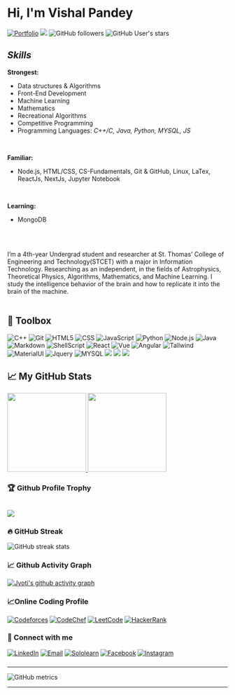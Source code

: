 <strong><h1>Hi, I'm Vishal Pandey</h1></strong>

<!-- Vishal-sys-code -->
[![Portfolio](https://img.shields.io/website?color=red&label=Portfolio&style=flat&up_message=Online&url=https://vishal-sys-code.github.io/)](https://vishal-sys-code.github.io/)
![](https://komarev.com/ghpvc/?username=Vishal-sys-code&color=red)
![GitHub followers](https://img.shields.io/github/followers/Vishal-sys-code?style=social)
![GitHub User's stars](https://img.shields.io/github/stars/Vishal-sys-code?style=social)
 
***<h2>Skills</h2>***
<b>Strongest:</b> <br>

* Data structures & Algorithms
* Front-End Development
* Machine Learning
* Mathematics
* Recreational Algorithms
* Competitive Programming
* Programming Languages: <i>C++/C, Java, Python, MYSQL, JS</i>
<br/>

<b>Familiar:</b> <br>
* Node.js, HTML/CSS, CS-Fundamentals, Git & GitHub, Linux, LaTex, ReactJs, NextJs, Jupyter Notebook
<br/>

<b>Learning:</b>
* MongoDB
<br/>
<br/>

I’m a 4th-year Undergrad student and researcher at St. Thomas’ College of Engineering and Technology(STCET) with a major in Information Technology. Researching as an independent, in the fields of Astrophysics, Theoretical Physics, Algorithms, Mathematics, and Machine Learning. I study the intelligence behavior of the brain and how to replicate it into the brain of the machine. <br>
<br/>
 
## 🧰 Toolbox
  ![C++](https://img.shields.io/badge/-C++-333333?style=flat&logo=C%2B%2B&logoColor=00599C)
  ![Git](https://img.shields.io/badge/-Git-333333?style=flat&logo=git)
  ![HTML5](https://img.shields.io/badge/-HTML5-333333?style=flat&logo=HTML5)
  ![CSS](https://img.shields.io/badge/-CSS-333333?style=flat&logo=CSS3&logoColor=1572B6)
  ![JavaScript](https://img.shields.io/badge/-JavaScript-333333?style=flat&logo=javascript)
  ![Python](https://img.shields.io/badge/Python-3776AB?style=flat&logo=python&logoColor=white)
  ![Node.js](https://img.shields.io/badge/Node.js-43853D?style=flat&logo=node.js&logoColor=white)
  ![Java](https://img.shields.io/badge/Java-ED8B00?style=flat&logo=java&logoColor=white)
  ![Markdown](https://img.shields.io/badge/Markdown-000000?style=flat&logo=markdown&logoColor=white)
  ![ShellScript](https://img.shields.io/badge/Shell_Script-121011?style=flat&logo=gnu-bash&logoColor=white)
  ![React](https://img.shields.io/badge/React-20232A?style=flat&logo=react&logoColor=61DAFB)
  ![Vue](https://img.shields.io/badge/Vue.js-35495E?style=flat&logo=vue.js&logoColor=4FC08D)
  ![Angular](https://img.shields.io/badge/Angular-DD0031?style=flat&logo=angular&logoColor=white)
  ![Tailwind](https://img.shields.io/badge/Tailwind_CSS-38B2AC?style=flat&logo=tailwind-css&logoColor=white)
  ![MaterialUI](https://img.shields.io/badge/Material--UI-0081CB?style=flat&logo=material-ui&logoColor=white)
  ![Jquery](https://img.shields.io/badge/jQuery-0769AD?style=flat&logo=jquery&logoColor=white)
  ![MYSQL](https://img.shields.io/badge/MySQL-00000F?style=flat&logo=mysql&logoColor=white)
  <img src="https://img.shields.io/badge/-NPM-000000?&style=flat&logo=npm&logoColor=CB3837"/>
  <img src="https://img.shields.io/badge/-Repl-000000?style=flat&logo=repl.it&logoColor=E1E2E4" />
  <img src="https://img.shields.io/badge/-vscode-000000?style=flat&logo=visual-studio-code&logoColor=2BA1F1"/>


  

## &#x1f4c8; My GitHub Stats
<a href="https://github.com/Vishal-sys-code">
  <img height="180em" src="https://github-readme-stats.vercel.app/api?username=Vishal-sys-code&theme=dark&show_icons=true" />
  <img height="180em" src="https://github-readme-stats.vercel.app/api/top-langs/?username=Vishal-sys-code&theme=dark&layout=compact" />
</a>


### 🏆 Github Profile Trophy
  <br>
  <img src="https://github-profile-trophy.vercel.app/?username=Vishal-sys-code&theme=monokai&row=1&no-frame=true&no-bg=true/">
  
### 🔥 GitHub Streak
 
![GitHub streak stats](https://github-readme-streak-stats.herokuapp.com/?user=Vishal-sys-code&theme=highcontrast)

### 📈 Github Activity Graph
[![Jyoti's github activity graph](https://activity-graph.herokuapp.com/graph?username=Vishal-sys-code&theme=react-dark)](https://github.com/Vishal-sys-code/github-readme-activity-graph)

  
### 📈Online Coding Profile

   <a href="https://codeforces.com/profile/TwelveThread"><img alt="Codeforces" src="https://img.shields.io/badge/Codeforces-black?style=flat-square&logo=codeforces"></a>
   <a href="https://www.codechef.com/users/tmleyncodes03"><img alt="CodeChef" src="https://img.shields.io/badge/CodeChef-black?style=flat-square&logo=codechef"></a>
   <a href="https://leetcode.com/tmleyncodes/"><img alt="LeetCode" src="https://img.shields.io/badge/LeetCode-black?style=flat-square&logo=leetcode"></a>
   <a href="https://www.hackerrank.com/bishalpandey2001"><img alt="HackerRank" src="https://img.shields.io/badge/HackerRank-black?style=flat-square&logo=hackerrank"></a>
   
### 🤝 Connect with me
<a href="https://www.linkedin.com/in/vishal-pandey-992248189/"><img alt="LinkedIn" src="https://img.shields.io/badge/LinkedIn-black?style=flat-square&logo=linkedin"></a>
<a href="mailto:bishalpandey2001@gmail.com"><img alt="Email" src="https://img.shields.io/badge/Email-black?style=flat-square&logo=gmail"></a> 
<a href="https://www.sololearn.com/profile/14479100"><img alt="Sololearn" src="https://img.shields.io/badge/SoloLearn-black?style=flat-square&logo=sololearn"></a>
<a href="https://www.facebook.com/tmleyncodes/"><img alt="Facebook" src="https://img.shields.io/badge/Facebook-black?style=flat-square&logo=facebook"></a>
<a href="https://www.instagram.com/thisisvishalpandey/"><img alt="Instagram" src="https://img.shields.io/badge/Instagram-black?style=flat-square&logo=instagram"></a>

### 
  
--------

![GitHub metrics](https://metrics.lecoq.io/Vishal-sys-code)

<hr>
 


